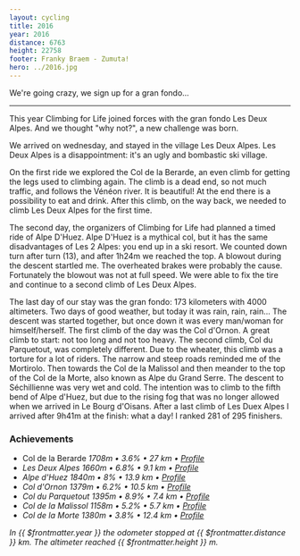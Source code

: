 ```yaml
---
layout: cycling
title: 2016
year: 2016
distance: 6763
height: 22758
footer: Franky Braem - Zumuta!
hero: ../2016.jpg
---
```


We're going crazy, we sign up for a gran fondo... 

---

This year Climbing for Life joined forces with the gran fondo Les Deux Alpes. 
And we thought "why not?", a new challenge was born. 

We arrived on wednesday, and stayed in the village Les Deux Alpes. Les Deux Alpes 
is a disappointment: it's an ugly and bombastic ski village.

On the first ride we explored the Col de la Berarde, an even climb for getting
the legs used to climbing again. The climb is a dead end, so not much traffic,
and follows the Vénéon river. It is beautiful! At the end there is a possibility
to eat and drink. After this climb, on the way back, we needed to climb Les 
Deux Alpes for the first time.

The second day, the organizers of Climbing for Life had planned a timed ride
of Alpe D'Huez. Alpe D'Huez is a mythical col, but it has the same disadvantages
of Les 2 Alpes: you end up in a ski resort. We counted down turn after turn (13), 
and after 1h24m we reached the top. A blowout during the descent startled me.
The overheated brakes were probably the cause. Fortunately the blowout was not
at full speed. We were able to fix the tire and continue to a second climb of
Les Deux Alpes.

The last day of our stay was the gran fondo: 173 kilometers with 4000 altimeters.
Two days of good weather, but today it was rain, rain, rain... The descent was
started together, but once down it was every man/woman for himself/herself. The
first climb of the day was the Col d'Ornon. A great climb to start: not too long
and not too heavy. The second climb, Col du Parquetout, was completely different.
Due to the wheater, this climb was a torture for a lot of riders. The narrow
and steep roads reminded me of the Mortirolo. Then towards the Col de la Malissol 
and then meander to the top of the Col de la Morte, also known as Alpe du Grand 
Serre. The descent to Séchillienne was very wet and cold. The intention was
to climb to the fifth bend of Alpe d'Huez, but due to the rising fog that was
no longer allowed when we arrived in Le Bourg d'Oisans. After a last climb of
Les Duex Alpes I arrived after 9h41m at the finish: what a day! I ranked 281
of 295 finishers.

### Achievements
+ Col de la Berarde <i class="fas fa-mountain" /> 1708m &bull; 3.6% &bull; 27 km &bull; [Profile](https://climbfinder.com/en/climbs/la-berarde)
+ Les Deux Alpes <i class="fas fa-mountain" /> 1660m &bull; 6.8% &bull; 9.1 km &bull; [Profile](https://climbfinder.com/en/climbs/les-deux-alpes)
+ Alpe d'Huez <i class="fas fa-mountain" /> 1840m &bull; 8% &bull; 13.9 km &bull; [Profile](https://climbfinder.com/en/climbs/alpe-d-huez)
+ Col d'Ornon <i class="fas fa-mountain" /> 1379m &bull; 6.2% &bull; 10.5 km &bull; [Profile](https://climbfinder.com/en/climbs/col-d-ornon)
+ Col du Parquetout <i class="fas fa-mountain" /> 1395m &bull; 8.9% &bull; 7.4 km &bull; [Profile](https://climbfinder.com/en/climbs/col-de-parquetout-valbonnais)
+ Col de la Malissol <i class="fas fa-mountain" /> 1158m &bull; 5.2% &bull; 5.7 km &bull; [Profile](https://climbfinder.com/en/climbs/col-de-malissol-la-mure)
+ Col de la Morte <i class="fas fa-mountain" /> 1380m &bull; 3.8% &bull; 12.4 km &bull; [Profile](https://climbfinder.com/en/climbs/col-de-la-morte-la-valette)

In {{ $frontmatter.year }} the odometer <i class="fas fa-tachometer-alt" /> stopped at {{ $frontmatter.distance }} km.
The altimeter <i class="fas fa-arrow-right -rotate-45" /> reached {{ $frontmatter.height }} m.
